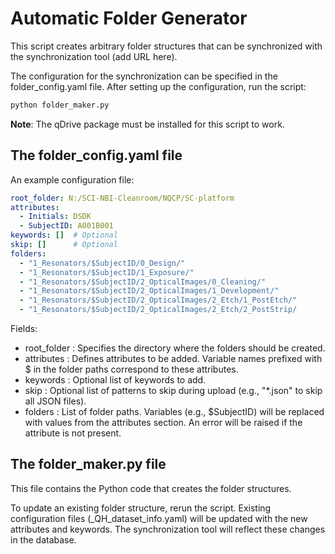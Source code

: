 Automatic Folder Generator
==========================

This script creates arbitrary folder structures that can be synchronized with the synchronization tool (add URL here).

The configuration for the synchronization can be specified in the folder_config.yaml file. After setting up the configuration, run the script:

```bash
python folder_maker.py
```

**Note**: The qDrive package must be installed for this script to work.


The folder_config.yaml file 
---------------------------

An example configuration file:

```yaml
root_folder: N:/SCI-NBI-Cleanroom/NQCP/SC-platform
attributes:
  - Initials: DSDK
  - SubjectID: A001B001
keywords: []  # Optional
skip: []      # Optional
folders:
  - "1_Resonators/$SubjectID/0_Design/"
  - "1_Resonators/$SubjectID/1_Exposure/"
  - "1_Resonators/$SubjectID/2_OpticalImages/0_Cleaning/"
  - "1_Resonators/$SubjectID/2_OpticalImages/1_Development/"
  - "1_Resonators/$SubjectID/2_OpticalImages/2_Etch/1_PostEtch/"
  - "1_Resonators/$SubjectID/2_OpticalImages/2_Etch/2_PostStrip/
```

Fields:

- root_folder : Specifies the directory where the folders should be created.
- attributes : Defines attributes to be added. Variable names prefixed with $ in the folder paths correspond to these attributes.
- keywords : Optional list of keywords to add.
- skip : Optional list of patterns to skip during upload (e.g., "*.json" to skip all JSON files).
- folders : List of folder paths. Variables (e.g., $SubjectID) will be replaced with values from the attributes section. An error will be raised if the attribute is not present.

The folder_maker.py file
------------------------

This file contains the Python code that creates the folder structures.

To update an existing folder structure, rerun the script. Existing configuration files (_QH_dataset_info.yaml) will be updated with the new attributes and keywords. The synchronization tool will reflect these changes in the database.